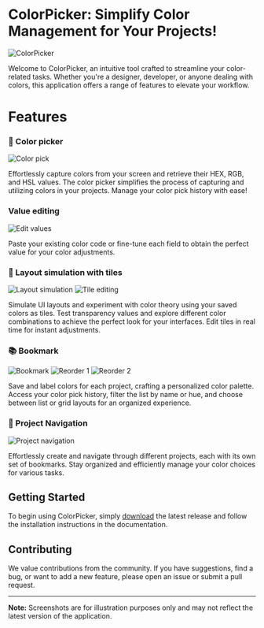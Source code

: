 # ColorPicker: Simplify Color Management for Your Projects!

![ColorPicker](https://github.com/V4SS3UR/ColorPicker/assets/139640569/daaed69e-090c-40b0-adf5-d0e42c67ea85)

Welcome to ColorPicker, an intuitive tool crafted to streamline your color-related tasks. Whether you're a designer, developer, or anyone dealing with colors, this application offers a range of features to elevate your workflow.

# Features

### 🎨 Color picker

![Color pick](https://github.com/V4SS3UR/ColorPicker/assets/139640569/f68ca442-ee4b-4bed-bd0c-ece05c79e3ee)

Effortlessly capture colors from your screen and retrieve their HEX, RGB, and HSL values. The color picker simplifies the process of capturing and utilizing colors in your projects. Manage your color pick history with ease!

### Value editing
 
![Edit values](https://github.com/V4SS3UR/ColorPicker/assets/139640569/80650204-c455-40a9-9430-08da284610e1)

Paste your existing color code or fine-tune each field to obtain the perfect value for your color adjustments.

### 🌈 Layout simulation with tiles

![Layout simulation](https://github.com/V4SS3UR/ColorPicker/assets/139640569/15a21a89-e38d-4349-b8ce-dbb8bac637ee)
![Tile editing](https://github.com/V4SS3UR/ColorPicker/assets/139640569/ff04d855-b8be-4f4e-938e-af6a307dbf19)

Simulate UI layouts and experiment with color theory using your saved colors as tiles. Test transparency values and explore different color combinations to achieve the perfect look for your interfaces. Edit tiles in real time for instant adjustments.

### 📚 Bookmark

![Bookmark](https://github.com/V4SS3UR/ColorPicker/assets/139640569/b1297b25-bba0-4f19-9797-8326b0bd54a0)
![Reorder 1](https://github.com/V4SS3UR/ColorPicker/assets/139640569/2447bd30-f7e3-48cd-8fd0-099c2b60f5db)
![Reorder 2](https://github.com/V4SS3UR/ColorPicker/assets/139640569/50d603f1-b18a-4945-a1a3-284764ed86b7)

Save and label colors for each project, crafting a personalized color palette. Access your color pick history, filter the list by name or hue, and choose between list or grid layouts for an organized experience.

### 🚀 Project Navigation

![Project navigation](https://github.com/V4SS3UR/ColorPicker/assets/139640569/44f8c8ff-f26b-4daa-b23c-115f24074b55)

Effortlessly create and navigate through different projects, each with its own set of bookmarks. Stay organized and efficiently manage your color choices for various tasks.

## Getting Started

To begin using ColorPicker, simply [download](https://github.com/V4SS3UR/ColorPicker/releases/download/v1.0/ColorPicker.v1.0.zip) the latest release and follow the installation instructions in the documentation.

## Contributing

We value contributions from the community. If you have suggestions, find a bug, or want to add a new feature, please open an issue or submit a pull request.

---

**Note:** Screenshots are for illustration purposes only and may not reflect the latest version of the application.
